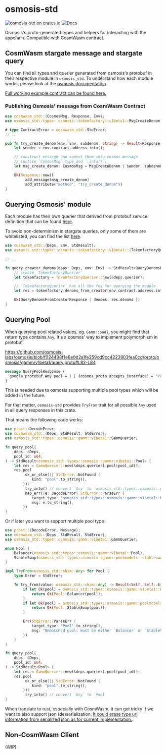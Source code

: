 # osmosis-std

[![osmosis-std on crates.io](https://img.shields.io/crates/v/osmosis-std.svg)](https://crates.io/crates/osmosis-std) [![Docs](https://docs.rs/osmosis-std/badge.svg)](https://docs.rs/osmosis-std)

Osmosis's proto-generated types and helpers for interacting with the appchain. Compatible with CosmWasm contract.

## CosmWasm stargate message and stargate query

You can find all types and querier generated from osmosis's protobuf in their respective module in `osmosis_std`. To understand how each module works, please look at the [osmosis documentation](https://docs.osmosis.zone/osmosis-core/modules).

[Full working example contract can be found here.](https://github.com/osmosis-labs/osmosis-rust/tree/main/examples/cosmwasm/contracts/osmosis-stargate)

### Publishing Osmosis' message from CosmWasm Contract

```rust
use cosmwasm_std::{CosmosMsg, Response, Env};
use osmosis_std::types::osmosis::tokenfactory::v1beta1::MsgCreateDenom;

# type ContractError = cosmwasm_std::StdError;
// ..

pub fn try_create_denom(env: Env, subdenom: String) -> Result<Response, ContractError> {
    let sender = env.contract.address.into();

    // construct message and convet them into cosmos message
    // (notice `CosmosMsg` type and `.into()`)
    let msg_create_denom: CosmosMsg = MsgCreateDenom { sender, subdenom }.into();

    Ok(Response::new()
        .add_message(msg_create_denom)
        .add_attribute("method", "try_create_denom"))
}

```

## Querying Osmosis' module

Each module has their own querier that derived from protobuf service definition that can be found [here](https://github.com/osmosis-labs/osmosis/tree/v12.1.0/proto/osmosis).

To avoid non-determinism in stargate queries, only some of them are whitelisted, you can find the list [here](https://github.com/osmosis-labs/osmosis/blob/v12.1.0/wasmbinding/stargate_whitelist.go).

```rust
use cosmwasm_std::{Deps, Env, StdResult};
use osmosis_std::types::osmosis::tokenfactory::v1beta1::{TokenfactoryQuerier, QueryDenomsFromCreatorResponse};

// ..

fn query_creator_denoms(deps: Deps, env: Env) -> StdResult<QueryDenomsFromCreatorResponse> {
    // create `TokenfactoryQuerier`
    let tokenfactory = TokenfactoryQuerier::new(&deps.querier);

    // `TokenfactoryQuerier` has all the fns for querying the module
    let res = tokenfactory.denoms_from_creator(env.contract.address.into())?;

    Ok(QueryDenomsFromCreatorResponse { denoms: res.denoms })
}
```

## Querying Pool

When querying pool related values, eg. `Gamm::pool`, you might find that return type contains `Any`. It's a cosmos' way to implement polymorphism in protobuf.

https://github.com/osmosis-labs/osmosis/blob/f024498f1e8e0d2a1fe259cd9cc4223803fea0cd/proto/osmosis/gamm/v1beta1/query.proto#L82-L84

```proto
message QueryPoolResponse {
  google.protobuf.Any pool = 1 [ (cosmos_proto.accepts_interface) = "PoolI" ];
}
```

This is needed due to osmosis supporting multiple pool types which will be added in the future.

For that matter, `osmosis-std` provides `TryFrom` trait for all possible `Any` used in all query responses in this crate.

That means the following code works:

```rust
use prost::DecodeError;
use cosmwasm_std::{Deps, StdResult, StdError};
use osmosis_std::types::osmosis::gamm::v1beta1::GammQuerier;

fn query_pool(
    deps: &Deps,
    pool_id: u64,
) -> StdResult<osmosis_std::types::osmosis::gamm::v1beta1::Pool> {
    let res = GammQuerier::new(&deps.querier).pool(pool_id)?;
    res.pool
        .ok_or_else(|| StdError::NotFound {
            kind: "pool".to_string(),
        })?
        .try_into() // convert `Any` to `osmosis_std::types::osmosis::gamm::v1beta1::Pool`
        .map_err(|e: DecodeError| StdError::ParseErr {
            target_type: "osmosis_std::types::osmosis::gamm::v1beta1::Pool".to_string(),
            msg: e.to_string(),
        })
}
```

Or if later you want to support multiple pool type

```rust
use prost::{DecodeError, Message};
use cosmwasm_std::{Deps, StdResult, StdError};
use osmosis_std::types::osmosis::gamm::v1beta1::GammQuerier;

enum Pool {
    Balancer(osmosis_std::types::osmosis::gamm::v1beta1::Pool),
    StableSwap(osmosis_std::types::osmosis::gamm::poolmodels::stableswap::v1beta1::Pool),
}

impl TryFrom<osmosis_std::shim::Any> for Pool {
    type Error = StdError;

    fn try_from(value: osmosis_std::shim::Any) -> Result<Self, Self::Error> {
        if let Ok(pool) = osmosis_std::types::osmosis::gamm::v1beta1::Pool::decode(value.value.as_slice()) {
            return Ok(Pool::Balancer(pool));
        }
        if let Ok(pool) = osmosis_std::types::osmosis::gamm::poolmodels::stableswap::v1beta1::Pool::decode(value.value.as_slice()) {
            return Ok(Pool::StableSwap(pool));
        }

        Err(StdError::ParseErr {
            target_type: "Pool".to_string(),
            msg: "Unmatched pool: must be either `Balancer` or `StableSwap`.".to_string(),
        })
    }
}

fn query_pool(
    deps: &Deps,
    pool_id: u64,
) -> StdResult<Pool> {
    let res = GammQuerier::new(&deps.querier).pool(pool_id)?;
    res.pool
        .ok_or_else(|| StdError::NotFound {
            kind: "pool".to_string(),
        })?
        .try_into() // convert `Any` to `Pool`
}
```

When translate to rust, especially with CosmWasm, it can get tricky if we want to also support json (de)serialization. [It could erase type url information from serialized json as for current implementation.](https://github.com/osmosis-labs/osmosis-rust/issues/43).

## Non-CosmWasm Client

(WIP)
